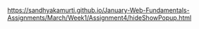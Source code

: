 https://sandhyakamurti.github.io/January-Web-Fundamentals-Assignments/March/Week1/Assignment4/hideShowPopup.html
